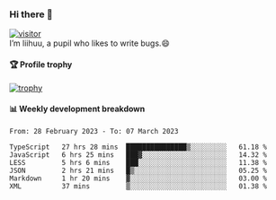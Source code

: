 ### Hi there 👋
[![visitor](https://visitor-badge.glitch.me/badge?page_id=liihuu&right_color=blue)](https://github.com/liihuu)<br>
I’m liihuu, a pupil who likes to write bugs.😄


#### 🏆 Profile trophy
[![trophy](https://github-profile-trophy.vercel.app?username=liihuu&margin-w=16&margin-h=16&rank=-C,-B)](https://github.com/liihuu)


#### 📊 Weekly development breakdown
<!--START_SECTION:waka-->

```text
From: 28 February 2023 - To: 07 March 2023

TypeScript   27 hrs 28 mins  ███████████████▒░░░░░░░░░   61.18 %
JavaScript   6 hrs 25 mins   ███▓░░░░░░░░░░░░░░░░░░░░░   14.32 %
LESS         5 hrs 6 mins    ███░░░░░░░░░░░░░░░░░░░░░░   11.38 %
JSON         2 hrs 21 mins   █▒░░░░░░░░░░░░░░░░░░░░░░░   05.25 %
Markdown     1 hr 20 mins    ▓░░░░░░░░░░░░░░░░░░░░░░░░   03.00 %
XML          37 mins         ▒░░░░░░░░░░░░░░░░░░░░░░░░   01.38 %
```

<!--END_SECTION:waka-->

<!--
**liihuu/liihuu** is a ✨ _special_ ✨ repository because its `README.md` (this file) appears on your GitHub profile.

Here are some ideas to get you started:

- 🔭 I’m currently working on ...
- 🌱 I’m currently learning ...
- 👯 I’m looking to collaborate on ...
- 🤔 I’m looking for help with ...
- 💬 Ask me about ...
- 📫 How to reach me: ...
- 😄 Pronouns: ...
- ⚡ Fun fact: ...
-->
